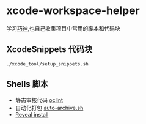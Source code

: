 # xcode-workspace-helper

学习[巧神](https://github.com/tangqiaoboy/xcode_tool),也自己收集项目中常用的脚本和代码块

## XcodeSnippets 代码块

```
./xcode_tool/setup_snippets.sh
```

## Shells 脚本

* 静态审核代码 [oclint](http://www.jianshu.com/p/520815d0742c)
* 自动化打包 [auto-archive.sh](http://www.jianshu.com/p/ef4cddadd2d1)
* [Reveal install](http://www.jianshu.com/p/837be391e30e)

